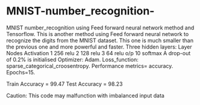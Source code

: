 # MNIST-number_recognition-
MNIST number_recognition using Feed forward neural network method and Tensorflow.
This is another method using Feed forward neural network to recognize the digits from the MNIST dataset. This one is much smaller than the previous one and more powerful and faster.
Three hidden layers:
   Layer    Nodes   Activation
   1          256     relu
   2          128     relu
   3          64      relu
   o/p        10      softmax
A drop-out of 0.2% is initialised
Optimizer: Adam.
Loss_function: sparse_categorical_croosentropy.
Performance metrics= accuracy.
Epochs=15.

Train Accuracy = 99.47
Test Accuracy = 98.23

Caution: This code may malfunction with imbalanced input data
